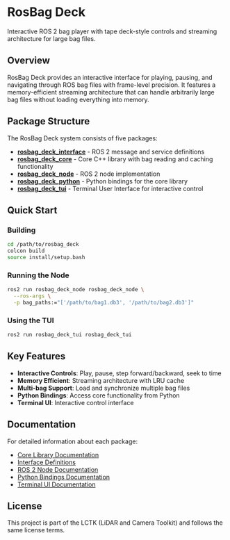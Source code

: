 # RosBag Deck

Interactive ROS 2 bag player with tape deck-style controls and streaming architecture for large bag files.

## Overview

RosBag Deck provides an interactive interface for playing, pausing, and navigating through ROS bag files with frame-level precision. It features a memory-efficient streaming architecture that can handle arbitrarily large bag files without loading everything into memory.

## Package Structure

The RosBag Deck system consists of five packages:

- **[rosbag_deck_interface](./rosbag_deck_interface/)** - ROS 2 message and service definitions
- **[rosbag_deck_core](./rosbag_deck_core/)** - Core C++ library with bag reading and caching functionality
- **[rosbag_deck_node](./rosbag_deck_node/)** - ROS 2 node implementation
- **[rosbag_deck_python](./rosbag_deck_python/)** - Python bindings for the core library
- **[rosbag_deck_tui](./rosbag_deck_tui/)** - Terminal User Interface for interactive control

## Quick Start

### Building

```bash
cd /path/to/rosbag_deck
colcon build
source install/setup.bash
```

### Running the Node

```bash
ros2 run rosbag_deck_node rosbag_deck_node \
  --ros-args \
  -p bag_paths:="['/path/to/bag1.db3', '/path/to/bag2.db3']"
```

### Using the TUI

```bash
ros2 run rosbag_deck_tui rosbag_deck_tui
```

## Key Features

- **Interactive Controls**: Play, pause, step forward/backward, seek to time
- **Memory Efficient**: Streaming architecture with LRU cache
- **Multi-bag Support**: Load and synchronize multiple bag files
- **Python Bindings**: Access core functionality from Python
- **Terminal UI**: Interactive control interface

## Documentation

For detailed information about each package:

- [Core Library Documentation](./rosbag_deck_core/README.md)
- [Interface Definitions](./rosbag_deck_interface/README.md)
- [ROS 2 Node Documentation](./rosbag_deck_node/README.md)
- [Python Bindings Documentation](./rosbag_deck_python/README.md)
- [Terminal UI Documentation](./rosbag_deck_tui/README.md)

## License

This project is part of the LCTK (LiDAR and Camera Toolkit) and follows the same license terms.